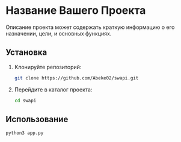 # Название Вашего Проекта

Описание проекта может содержать краткую информацию о его назначении, цели, и основных функциях.

## Установка

1. Клонируйте репозиторий:

    ```bash
    git clone https://github.com/Abeke02/swapi.git
    ```

2. Перейдите в каталог проекта:

    ```bash
    cd swapi
    ```

## Использование

```bash
python3 app.py
